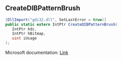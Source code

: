 ## CreateDIBPatternBrush

```csharp
[DllImport("gdi32.dll", SetLastError = true)]
public static extern IntPtr CreateDIBPatternBrush(
   IntPtr hdc,
   IntPtr hBitmap,
   uint iUsage
);
```

Microsoft documentation: [Link](https://docs.microsoft.com/en-us/windows/win32/api/wingdi/nf-wingdi-createdibpatternbrush)

